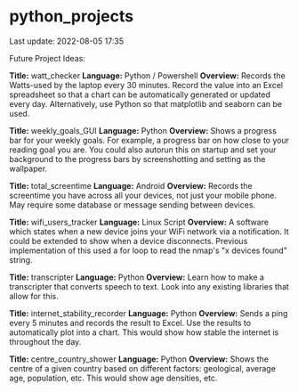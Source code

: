 # python_projects

Last update: 2022-08-05 17:35

Future Project Ideas:

<strong>Title:</strong> watt_checker
<strong>Language:</strong> Python / Powershell
<strong>Overview:</strong> Records the Watts-used by the laptop every 30 minutes. Record the value into an Excel spreadsheet so that a chart can be automatically generated or updated every day. Alternatively, use Python so that matplotlib and seaborn can be used.

<strong>Title:</strong> weekly_goals_GUI
<strong>Language:</strong> Python
<strong>Overview:</strong> Shows a progress bar for your weekly goals. For example, a progress bar on how close to your reading goal you are. You could also autorun this on startup and set your background to the progress bars by screenshotting and setting as the wallpaper.

<strong>Title:</strong> total_screentime
<strong>Language:</strong> Android
<strong>Overview:</strong> Records the screentime you have across all your devices, not just your mobile phone. May require some database or message sending between devices.

<strong>Title:</strong> wifi_users_tracker
<strong>Language:</strong> Linux Script
<strong>Overview:</strong> A software which states when a new device joins your WiFi network via a notification. It could be extended to show when a device disconnects. Previous implementation of this used a for loop to read the nmap's "x devices found" string.

<strong>Title:</strong> transcripter
<strong>Language:</strong> Python
<strong>Overview:</strong> Learn how to make a transcripter that converts speech to text. Look into any existing libraries that allow for this.

<strong>Title:</strong> internet_stability_recorder
<strong>Language:</strong> Python
<strong>Overview:</strong> Sends a ping every 5 minutes and records the result to Excel. Use the results to automatically plot into a chart. This would show how stable the internet is throughout the day.

<strong>Title:</strong> centre_country_shower
<strong>Language:</strong> Python
<strong>Overview:</strong> Shows the centre of a given country based on different factors: geological, average age, population, etc. This would show age densities, etc.
